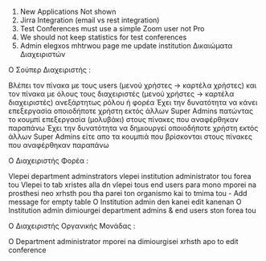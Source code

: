 1. New Applications Not shown
2. Jirra Integration (email vs rest integration)
3. Test Conferences must use a simple Zoom user not Pro
4. We should not keep statistics for test conferences
5. Admin elegxos mhtrwou page me update institution
Δικαιώματα Διαχειριστών

O Σούπερ Διαχειριστής :

Βλέπει τον πίνακα με τους users (μενού χρήστες -> καρτέλα χρήστες) και τον πίνακα με όλους τους διαχειριστές  (μενού χρήστες -> καρτέλα διαχειριστές) ανεξάρτητως ρόλου ή φορέα
Έχει την δυνατότητα να κάνει επεξεργασία οποιοδήποτε χρήστη εκτός άλλων Super Admins πατώντας το κουμπί επεξεργασία (μολυβάκι) στους πίνακες που αναφέρθηκαν παραπάνω
Έχει την δυνατότητα να δημιουργεί οποιοδήποτε χρήστη εκτός άλλων Super Admins είτε απο τα κουμπιά που βρίσκονται στους πίνακες που αναφέρθηκαν παραπάνω

O Διαχειριστής Φορέα :

Vlepei department adminstrators vlepei institution administrator tou forea tou
Vlepei to tab xristes alla dn vlepei tous end users para mono mporei na prosthesi neo xrhsth pou tha parei ton organismo kai to tmima tou - Add message for empty table
O Institution admin den kanei edit kanenan
O Institution admin dimiourgei department admins & end users ston forea tou

O Διαχειριστής Οργανικής Μονάδας :

O Department administrator mporei na dimiourgisei xrhsth apo to edit conference




